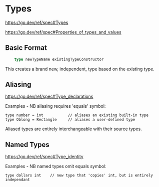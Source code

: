 Types
=====

https://go.dev/ref/spec#Types

https://go.dev/ref/spec#Properties_of_types_and_values


Basic Format
------------

```go
	type newTypeName existingTypeConstructor
```

This creates a brand new, independent, type based on the existing type.






Aliasing
--------

https://go.dev/ref/spec#Type_declarations

Examples - NB aliasing requires 'equals' symbol:

	type number = int			// aliases an existing built-in type
	type Oblong = Rectangle		// aliases a user-defined type

Aliased types are entirely interchangeable with their source types.


Named Types
-----------

https://go.dev/ref/spec#Type_identity

Examples - NB named types omit equals symbol:

	type dollars int	// new type that 'copies' int, but is entirely independant

